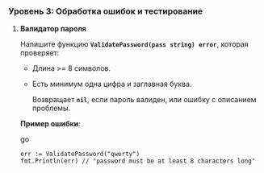 ### **Уровень 3: Обработка ошибок и тестирование**

1. **Валидатор пароля**
    
    Напишите функцию **`ValidatePassword(pass string) error`**, которая проверяет:
    
    - Длина >= 8 символов.
    - Есть минимум одна цифра и заглавная буква.
        
        Возвращает **`nil`**, если пароль валиден, или ошибку с описанием проблемы.
        
    
    **Пример ошибки**:
    
    go
    
    ```
    err := ValidatePassword("qwerty")
    fmt.Println(err) // "password must be at least 8 characters long"
    ```